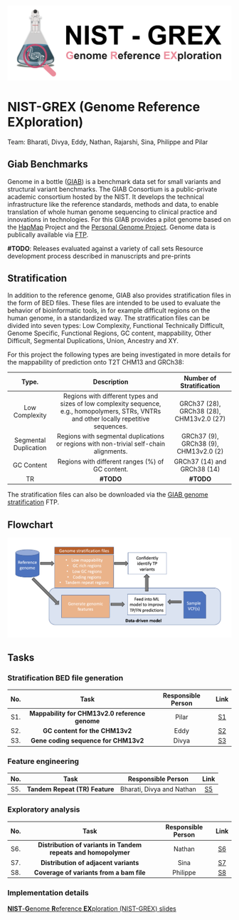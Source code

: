 ![](./doc/img/NIST-GREX.png)
# NIST-GREX (Genome Reference EXploration)


Team: Bharati, Divya, Eddy, Nathan, Rajarshi, Sina, Philippe and Pilar


## Giab Benchmarks

Genome in a bottle 
([GIAB](https://www.nist.gov/programs-projects/genome-bottle)) 
is a benchmark data set for small variants and structural variant benchmarks. The GIAB Consortium is a public-private academic consortium hosted by the NIST. It develops the technical infrastructure like the reference standards, methods and data, to enable translation of whole human genome sequencing to clinical practice and innovations in technologies. For this GIAB provides a pilot genome based on the 
[HapMap](https://www.genome.gov/10001688/international-hapmap-project) 
Project and the
[Personal Genome Project](https://www.personalgenomes.org/us). 
Genome data is publically available via 
[FTP](https://ftp-trace.ncbi.nlm.nih.gov/giab/ftp/release/).

**#TODO**:
Releases evaluated against a variety of call sets
Resource development process described in manuscripts and pre-prints



## Stratification
In addition to the reference genome, GIAB also provides stratification files in the form of BED files. These files are intended to be used to evaluate the behavior of bioinformatic tools, in for example difficult regions on the human genome, in a standardized way. The stratification files can be divided into seven types: Low Complexity, Functional Technically Difficult, Genome Specific, Functional Regions, GC content, mappability, Other Difficult, Segmental Duplications, Union, Ancestry and XY.

For this project the following types are being investigated in more details for the mappability of prediction onto T2T CHM13 and GRCh38:

| Type. |Description | Number of Stratification |
|:---: |:-------------: | :-------------: |
|Low Complexity|Regions with different types and sizes of low complexity sequence, e.g., homopolymers, STRs, VNTRs and other locally repetitive sequences. | GRCh37 (28), GRCh38 (28), CHM13v2.0 (27)|
|Segmental Duplication | Regions with segmental duplications or regions with non-trivial self-chain alignments. |GRCh37 (9), GRCh38 (9), CHM13v2.0 (2)  |
|GC Content|Regions with different ranges (%) of GC content.| GRCh37 (14) and GRCh38 (14)|
|TR| **#TODO** | **#TODO** |


The stratification files can also be downloaded via the [GIAB genome stratification](https://ftp-trace.ncbi.nlm.nih.gov/ReferenceSamples/giab/release/genome-stratifications/) FTP.

## Flowchart 

![Flowchart](./doc/img/nist_grex_diagram.png)

## Tasks
### Stratification BED file generation
| No. |Task  | Responsible Person | Link|
|:---: |:-------------: | :-------------: | :---: |
|S1. | **Mappability for CHM13v2.0 reference genome** | Pilar|[S1](./S1-mappability)|
|S2. | **GC content for the CHM13v2** | Eddy|[S2](./S2-gc-content)|
|S3. | **Gene coding sequence for CHM13v2** | Divya|[S3](./S3-gene-coding)|

### Feature engineering
| No. |Task  | Responsible Person | Link|
|:---: |:-------------: | :-------------: | :---: |
|S5. | **Tandem Repeat (TR) Feature** | Bharati, Divya and Nathan|[S5](./S5-tr-adotto)|

### Exploratory analysis
| No. |Task  | Responsible Person | Link|
|:---: |:-------------: | :-------------: | :---: |
|S6. | **Distribution of variants in Tandem repeats and homopolymer** | Nathan|[S6](./S6-tr-distribution)|
|S7. | **Distribution of adjacent variants** | Sina| [S7](./S7-adjacent-distribution)|
|S8. | **Coverage of variants from a bam file** | Philippe| [S8](./S8-variant-coverage) |

### Implementation details 
[**NIST**-**G**enome **R**eference **EX**ploration (NIST-GREX) slides](https://docs.google.com/presentation/d/1KqM5kEXQqNWBLLoTsDG2Iis9es5YUiVx3iPwwufggmE/edit?usp=sharing)
